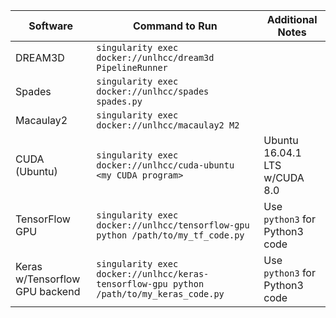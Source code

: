 | Software      | Command to Run | Additional Notes |
| --------      | --------       | ----- |
| DREAM3D       | `singularity exec docker://unlhcc/dream3d PipelineRunner`        | |
| Spades        | `singularity exec docker://unlhcc/spades spades.py` | |
| Macaulay2     | `singularity exec docker://unlhcc/macaulay2 M2` | |
| CUDA (Ubuntu) | `singularity exec docker://unlhcc/cuda-ubuntu <my CUDA program>` | Ubuntu 16.04.1 LTS w/CUDA 8.0 |
| TensorFlow GPU | `singularity exec docker://unlhcc/tensorflow-gpu python /path/to/my_tf_code.py` | Use `python3` for Python3 code |
| Keras w/Tensorflow GPU backend | `singularity exec docker://unlhcc/keras-tensorflow-gpu python /path/to/my_keras_code.py` | Use `python3` for Python3 code |
